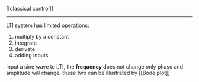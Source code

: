 [[classical control]]
****
LTI system has limited operations:
1. multiply by a constant
2. integrate
3. derivate
4. adding inputs

input a sine wave to LTI, the **frequency** does not change
only phase and amplitude will change. 
these two can be illustrated by [[Bode plot]]
